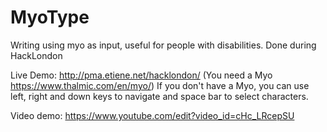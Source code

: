 # MyoType
Writing using myo as input, useful for people with disabilities. 
Done during HackLondon

Live Demo: http://pma.etiene.net/hacklondon/
(You need a Myo https://www.thalmic.com/en/myo/)
If you don't have a Myo, you can use left, right and down keys to navigate and space bar to select characters.

Video demo: https://www.youtube.com/edit?video_id=cHc_LRcepSU
